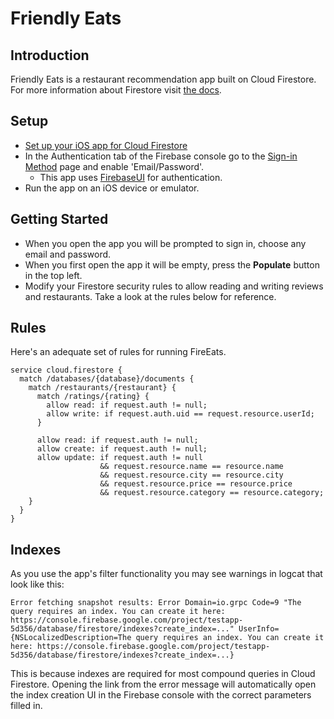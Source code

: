 # Friendly Eats
## Introduction
Friendly Eats is a restaurant recommendation app built on Cloud Firestore.
For more information about Firestore visit [the docs][firestore-docs].
## Setup
  * [Set up your iOS app for Cloud Firestore][setup-ios]
  * In the Authentication tab of the Firebase console go to the
    [Sign-in Method][auth-providers] page and enable 'Email/Password'.
    * This app uses [FirebaseUI][firebaseui] for authentication.
  * Run the app on an iOS device or emulator.

## Getting Started
  * When you open the app you will be prompted to sign in, choose
    any email and password.
  * When you first open the app it will be empty, press the
    **Populate** button in the top left.
  * Modify your Firestore security rules to allow reading and writing reviews and restaurants. Take a look at the rules below for reference.

## Rules

Here's an adequate set of rules for running FireEats.

```
service cloud.firestore {
  match /databases/{database}/documents {
    match /restaurants/{restaurant} {
      match /ratings/{rating} {
        allow read: if request.auth != null;
        allow write: if request.auth.uid == request.resource.userId;
      }

      allow read: if request.auth != null;
      allow create: if request.auth != null;
      allow update: if request.auth != null
                    && request.resource.name == resource.name
                    && request.resource.city == resource.city
                    && request.resource.price == resource.price
                    && request.resource.category == resource.category;
    }
  }
}
```

## Indexes
As you use the app's filter functionality you may see warnings
in logcat that look like this:
```
Error fetching snapshot results: Error Domain=io.grpc Code=9 "The query requires an index. You can create it here: https://console.firebase.google.com/project/testapp-5d356/database/firestore/indexes?create_index=..." UserInfo={NSLocalizedDescription=The query requires an index. You can create it here: https://console.firebase.google.com/project/testapp-5d356/database/firestore/indexes?create_index=...}
```
This is because indexes are required for most compound queries in
Cloud Firestore. Opening the link from the error message will
automatically open the index creation UI in the Firebase console
with the correct parameters filled in.

[firestore-docs]: https://firebase.google.com/docs/firestore/
[setup-ios]: https://firebase.google.com/docs/firestore/client/setup-ios
[auth-providers]: https://console.firebase.google.com/project/_/authentication/providers
[firebaseui]: https://github.com/firebase/FirebaseUI-iOS
